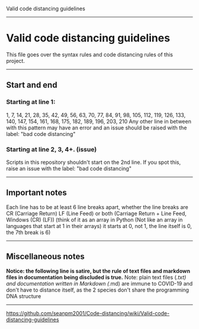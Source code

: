 Valid code distancing guidelines

***

# Valid code distancing guidelines

This file goes over the syntax rules and code distancing rules of this project.

***

## Start and end

### Starting at line 1:
1, 7, 14, 21, 28, 35, 42, 49, 56, 63, 70, 77, 84, 91, 98, 105, 112, 119, 126, 133, 140, 147, 154, 161, 168, 175, 182, 189, 196, 203, 210
Any other line in between with this pattern may have an error and an issue should be raised with the label: "bad code distancing"

### Starting at line 2, 3, 4+. (issue)
Scripts in this repository shouldn't start on the 2nd line. If you spot this, raise an issue with the label: "bad code distancing"

***

## Important notes

Each line has to be at least 6 line breaks apart, whether the line breaks are CR (Carriage Return) LF (Line Feed) or both (Carriage Return + Line Feed, Windows (CR) (LF)) (think of it as an array in Python (Not like an array in languages that start at 1 in their arrays) it starts at 0, not 1, the line itself is 0, the 7th break is 6)

***

## Miscellaneous notes

**Notice: the following line is satire, but the rule of text files and markdown files in documentation being discluded is true.**
Note: plain text files (*.txt) and documentation written in Markdown (*.md) are immune to COVID-19 and don't have to distance itself, as the 2 species don't share the programming DNA structure

***

https://github.com/seanpm2001/Code-distancing/wiki/Valid-code-distancing-guidelines

